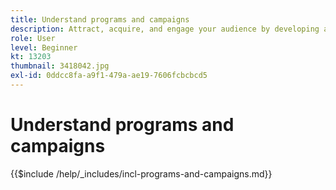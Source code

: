 ```yaml
---
title: Understand programs and campaigns
description: Attract, acquire, and engage your audience by developing a content marketing strategy.
role: User
level: Beginner
kt: 13203
thumbnail: 3418042.jpg
exl-id: 0ddcc8fa-a9f1-479a-ae19-7606fcbcbcd5
---
```

# Understand programs and campaigns

{{$include /help/_includes/incl-programs-and-campaigns.md}}
